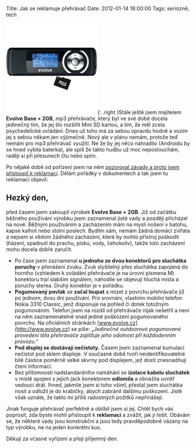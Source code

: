Title: Jak se reklamuje přehrávač
Date: 2012-01-14 18:00:00
Tags: seriózně, tech

![obrázek](images/94.jpg){: .right }Stále ještě jsem majitelem **Evolve Base + 2GB**, mp3 přehrávače, který byl ve své době docela jedinečný tím, že jej šlo rozšířit Mini SD kartou, a tím, že měl zcela psychedelické ovládání. Dnes už toho má za sebou opravdu hodně a vozím jej s sebou někam jen výjimečně. Nový ale v plánu nemám, protože teď nemám pro mp3 přehrávač využití. Ne že by jej něco nahradilo (Androidu by se hned vybila baterka), ale spíš že takto hudbu už moc neposlouchám, raději si při přesunech čtu nebo spím.

Po nějaké době od pořízení jsem na něm [pozoroval závady a proto jsem přistoupil k reklamaci](http://blog.javorek.net/evolve/). Dělám pořádky v dokumentech a tak jsem tu reklamaci objevil:

## Hezký den,

před časem jsem zakoupil výrobek **Evolve Base + 2GB**. Již od začátku běžného používání výrobku jsem zaznamenal jisté vady a později přicházel na nové. Běžným používáním a zacházením mám na mysli nošení v batohu, kapse kalhot nebo stolní poslech. Bydlím sám, nemám žádná domácí zvířata a nejsem si vědom žádného zacházení, které by mohlo přístroj poškodit (házení, spadnutí do prachu, písku, vody, čehokoliv), takže toto zacházení mohu docela dobře zaručit.

-   Po čase jsem zaznamenal **u jednoho ze dvou konektorů pro sluchátka poruchy** v přenášení zvuku. Zvuk slyšitelný přes sluchátka zapojená do horního (vzhledem k ovládání přehrávače je na úrovni písmena M) konektoru trpí slabším signálem, nahodile se objevují hluchá místa a poruchy sterea. Druhý konektor je v pořádku.
-   **Pogumovaný povlak** se **začal loupat** a mizet z povrchu přehrávače již po jednom, dvou dní používání. Pro srovnání, vlastním mobilní telefon Nokia 3310 Classic, jenž disponuje na pohled či dotek totožným pogumováním. Telefon jsem na rozdíl od přehrávače nijak nešetřil a není na něm zaznamenatelné snad jediné poškození pogumovaného povrchu. Na oficiálních stránkách [www.evolve.cz](http://www.evolve.cz) se píše: „*Jedinečné outdoorové pogumované provedení těla přehrávače zajišťuje jeho odolnost při každodenním provozu.*“
-   **Pod displej se dostávají nečistoty.** Časem jsem zaznamenal kumulaci nečistot pod sklem displeje. V současné době tvoří neidentifikovatelné bílé částice poměrně velké skvrny pod displejem, jež dosti znesnadňují čtení informací.
-   Bez přítomnosti nadstandardního namáhání se **izolace kabelu sluchátek** v místě spojení s jejich jack konektorem **odlomila** a obnažila uvnitř vedoucí drát. Ihned, jakmile jsem si toho všiml, přestal jsem sluchátka nosit a odložil je do krabičky, abych zabránil dalšímu poškození. Jistě však uznáte, že takto mi příliš radostných požitků nepřinášejí.

Jinak funguje přehrávač perfektně a oblíbil jsem si jej. Chtěl bych vás poprosit, zda byste mohli přistoupit k **reklamaci** a zvážit, jak ji řešit. Obávám se, že některé vady jsou konstrukční a jsou tedy pravděpodobně vázány na typ výrobku, ne na jeden konkrétní kus.

Děkuji za včasné vyřízení a přeji příjemný den.